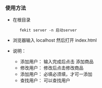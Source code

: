 ### 使用方法

- 在根目录
		 
		 fekit server -n 启动server

- 浏览器输入 localhost 然后打开 index.html 


- 说明：
	
	* 添加用户： 输入完成后点击 添加商品
	* 修改用户： 修改后点击修改商品
	* 添加用户： 必填必须填，才可一添加
	* 查找用户： 可以查找用户